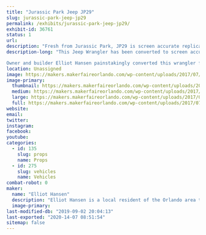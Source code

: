 ```yaml
---
title: "Jurassic Park Jeep JP29"
slug: jurassic-park-jeep-jp29
permalink: /exhibits/jurassic-park-jeep-jp29/
exhibit-id: 36761
status: 1
url: 
description: "Fresh from Jurassic Park, JP29 is screen accurate replica built by a local Jurassic Park fan and movie car aficionado. "
description-long: "This Jeep Wrangler has been converted to screen accurate Jurassic Park livery by and matches that of the JP29 seen in the original release of Jurassic Park. Some fans may notice in the latest Jurassic Park Movie that JP29 makes an appearance as well!

Owner and builder Elliot Hansen painstakingly converted this wrangler from stock configuration in the matter of months. With a refreshed interior, new top, correct wheels and even badging the jeep is ready to escort guests at Jurassic Park."
location: Unassigned
image: https://makers.makerfaireorlando.com/wp-content/uploads/2017/07/IMG_1258.jpg
image-primary:
  thumbnail: https://makers.makerfaireorlando.com/wp-content/uploads/2017/07/IMG_1258-150x150.jpg
  medium: https://makers.makerfaireorlando.com/wp-content/uploads/2017/07/IMG_1258-300x225.jpg
  large: https://makers.makerfaireorlando.com/wp-content/uploads/2017/07/IMG_1258.jpg
  full: https://makers.makerfaireorlando.com/wp-content/uploads/2017/07/IMG_1258.jpg
website: 
email: 
twitter: 
instagram: 
facebook: 
youtube: 
categories:
  - id: 135
    slug: props
    name: Props
  - id: 275
    slug: vehicles
    name: Vehicles
combat-robot: 0
maker:
  name: "Elliot Hansen"
  description: "Elliot Hansen is a local resident of the Orlando area that has turned his Delores DMC-12 into his all time favorite movie car, Doc Brown's Time Machine. It features many screen accurate details, from the ever popular Flux Capacitor even down to the smallest of details that only a fan of back to the future would notice. He has spent a few years collecting the parts needed for the conversion and spent a few months finally putting it all together in 2016. "
  image-primary: 
last-modified-db: "2019-09-02 20:04:13"
last-exported: "2020-14-07 08:51:54"
sitemap: false
---
```

